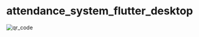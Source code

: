 # attendance_system_flutter_desktop
![qr_code](https://user-images.githubusercontent.com/96818454/201956489-805143c5-d7a3-420e-bfc3-8569a2610c5d.gif)
